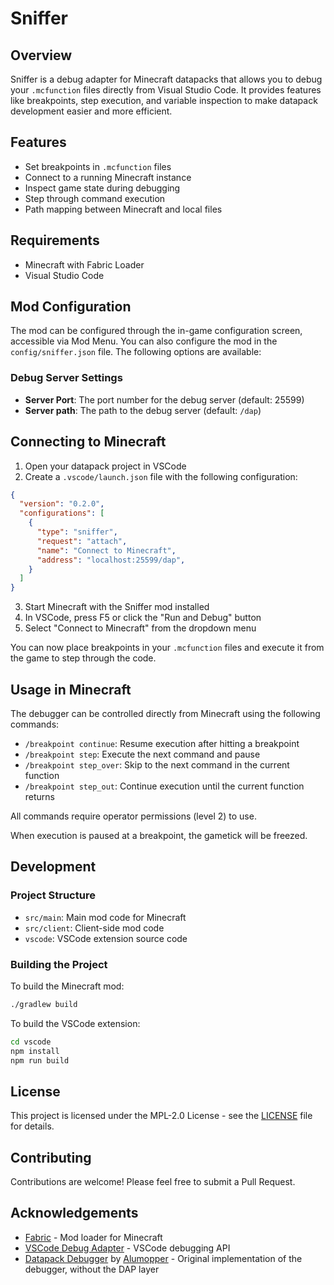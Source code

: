 # Sniffer

## Overview

Sniffer is a debug adapter for Minecraft datapacks that allows you to debug your `.mcfunction` files directly from Visual Studio Code. It provides features like breakpoints, step execution, and variable inspection to make datapack development easier and more efficient.

## Features

- Set breakpoints in `.mcfunction` files
- Connect to a running Minecraft instance
- Inspect game state during debugging
- Step through command execution
- Path mapping between Minecraft and local files

## Requirements

- Minecraft with Fabric Loader
- Visual Studio Code


<!-- ## Installation

### Minecraft Mod Installation

1. Install [Fabric Loader](https://fabricmc.net/use/) for your Minecraft version
2. Download the Sniffer mod JAR from the [releases page](https://github.com/mcbookshelf/sniffer/releases)
3. Place the JAR file in your Minecraft `mods` folder
4. Launch Minecraft with Fabric

### VSCode Extension Installation

1. Open Visual Studio Code
2. Go to the Extensions view (Ctrl+Shift+X)
3. Search for "Sniffer"
4. Click Install -->

## Mod Configuration
The mod can be configured through the in-game configuration screen, accessible via Mod Menu. 
You can also configure the mod in the `config/sniffer.json` file.
The following options are available:

### Debug Server Settings
- **Server Port**: The port number for the debug server (default: 25599)
- **Server path**: The path to the debug server (default: `/dap`)

## Connecting to Minecraft

1. Open your datapack project in VSCode
2. Create a `.vscode/launch.json` file with the following configuration:

```json
{
  "version": "0.2.0",
  "configurations": [
    {
      "type": "sniffer",
      "request": "attach",
      "name": "Connect to Minecraft",
      "address": "localhost:25599/dap",
    }
  ]
}
```

3. Start Minecraft with the Sniffer mod installed
4. In VSCode, press F5 or click the "Run and Debug" button
5. Select "Connect to Minecraft" from the dropdown menu

You can now place breakpoints in your `.mcfunction` files and execute it from the game to step through the code.

## Usage in Minecraft

The debugger can be controlled directly from Minecraft using the following commands:

- `/breakpoint continue`: Resume execution after hitting a breakpoint
- `/breakpoint step`: Execute the next command and pause
- `/breakpoint step_over`: Skip to the next command in the current function
- `/breakpoint step_out`: Continue execution until the current function returns

All commands require operator permissions (level 2) to use.

When execution is paused at a breakpoint, the gametick will be freezed.



## Development

### Project Structure

- `src/main`: Main mod code for Minecraft
- `src/client`: Client-side mod code
- `vscode`: VSCode extension source code

### Building the Project

To build the Minecraft mod:

```bash
./gradlew build
```

To build the VSCode extension:

```bash
cd vscode
npm install
npm run build
```

## License

This project is licensed under the MPL-2.0 License - see the [LICENSE](LICENSE) file for details.

## Contributing

Contributions are welcome! Please feel free to submit a Pull Request.

## Acknowledgements

- [Fabric](https://fabricmc.net/) - Mod loader for Minecraft
- [VSCode Debug Adapter](https://code.visualstudio.com/api/extension-guides/debugger-extension) - VSCode debugging API
- [Datapack Debugger](https://github.com/Alumopper/Datapack-Debugger/) by [Alumopper](https://github.com/Alumopper) - Original implementation of the debugger, without the DAP layer
